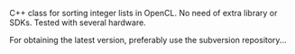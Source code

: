 C++ class for sorting integer lists in OpenCL. No need of extra library or SDKs.
Tested with several hardware.

For obtaining the latest version, preferably use the subversion repository...